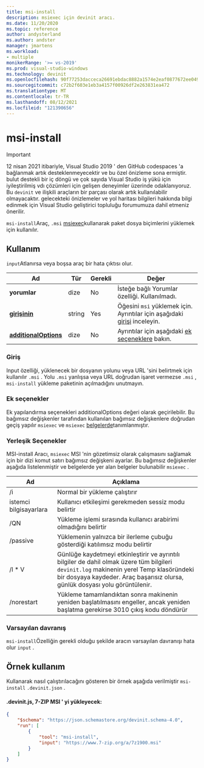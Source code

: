 ```yaml
---
title: msi-install
description: msiexec için devinit aracı.
ms.date: 11/20/2020
ms.topic: reference
author: andysterland
ms.author: andster
manager: jmartens
ms.workload:
- multiple
monikerRange: '>= vs-2019'
ms.prod: visual-studio-windows
ms.technology: devinit
ms.openlocfilehash: 90f77253dacceca26691ebdac8882a1574e2eaf0877672ee04974cd58a8f5726
ms.sourcegitcommit: c72b2f603e1eb3a4157f00926df2e263831ea472
ms.translationtype: MT
ms.contentlocale: tr-TR
ms.lasthandoff: 08/12/2021
ms.locfileid: "121390656"
---
```

# <a name="msi-install"></a>msi-install

> [!IMPORTANT]
> 12 nisan 2021 itibariyle, Visual Studio 2019 ' den GitHub codespaces 'a bağlanmak artık desteklenmeyecektir ve bu özel önizleme sona ermiştir. bulut destekli bir iç döngü ve çok sayıda Visual Studio iş yükü için iyileştirilmiş vdı çözümleri için gelişen deneyimler üzerinde odaklanıyoruz. Bu `devinit` ve ilişkili araçların bir parçası olarak artık kullanılabilir olmayacaktır. gelecekteki önizlemeler ve yol haritası bilgileri hakkında bilgi edinmek için Visual Studio geliştirici topluluğu forumumuza dahil etmeniz önerilir.

`msi-install`Araç, `.msi` [msiexec](https://docs.microsoft.com/windows-server/administration/windows-commands/msiexec)kullanarak paket dosya biçimlerini yüklemek için kullanılır.

## <a name="usage"></a>Kullanım

`input`Atlanırsa veya boşsa araç bir hata çıktısı olur.

| Ad                                         | Tür   | Gerekli | Değer                                                                             |
|----------------------------------------------|--------|----------|-----------------------------------------------------------------------------------|
| **yorumlar**                                 | dize | No       | İsteğe bağlı Yorumlar özelliği. Kullanılmadı.                                             |
| [**girişinin**](#input)                          | string | Yes      | Öğesini `msi` yüklemek için. Ayrıntılar için aşağıdaki [girişi](#input) inceleyin.                      |
| [**additionalOptions**](#additional-options) | dize | No       | Ayrıntılar için aşağıdaki [ek seçeneklere](#additional-options) bakın.                  |

### <a name="input"></a>Giriş

Input özelliği, yüklenecek bir dosyanın yolunu veya URL 'sini belirtmek için kullanılır `.msi` . Yolu `.msi` yanlışsa veya URL doğrudan işaret vermezse `.msi` , `msi-install` yükleme paketinin açılmadığını unutmayın.

### <a name="additional-options"></a>Ek seçenekler

Ek yapılandırma seçenekleri additionalOptions değeri olarak geçirilebilir. Bu bağımsız değişkenler tarafından kullanılan bağımsız değişkenlere doğrudan geçiş yapılır `msiexec` ve `msiexec` [belgelerde](https://docs.microsoft.com/windows-server/administration/windows-commands/msiexec)tanımlanmıştır.

### <a name="built-in-options"></a>Yerleşik Seçenekler

MSI-install Aracı, `msiexec` MSI 'nin gözetimsiz olarak çalışmasını sağlamak için bir dizi komut satırı bağımsız değişkeni ayarlar. Bu bağımsız değişkenler aşağıda listelenmiştir ve belgelerde yer alan belgeler bulunabilir `msiexec` [](https://docs.microsoft.com/windows-server/administration/windows-commands/msiexec).

| Ad          | Açıklama                                                                                                                                                                                   |
|---------------|-----------------------------------------------------------------------------------------------------------------------------------------------------------------------------------------------|
| /i            | Normal bir yükleme çalıştırır                                                                                                                                                                    |
| istemci bilgisayarlara        | Kullanıcı etkileşimi gerekmeden sessiz modu belirtir                                                                                                                                        |
| /QN           | Yükleme işlemi sırasında kullanıcı arabirimi olmadığını belirtir                                                                                                                                           |
| /passive      | Yüklemenin yalnızca bir ilerleme çubuğu gösterdiği katılımsız modu belirtir                                                                                                                    |
| /l * V          | Günlüğe kaydetmeyi etkinleştirir ve ayrıntılı bilgiler de dahil olmak üzere tüm bilgileri `devinit.log` makinenin yerel Temp klasöründeki bir dosyaya kaydeder. Araç başarısız olursa, günlük dosyası yolu görüntülenir.      |
| /norestart    | Yükleme tamamlandıktan sonra makinenin yeniden başlatılmasını engeller, ancak yeniden başlatma gerekirse 3010 çıkış kodu döndürür                                                                  |

### <a name="default-behavior"></a>Varsayılan davranış

`msi-install`Özelliğin gerekli olduğu şekilde aracın varsayılan davranışı hata olur `input` .

## <a name="example-usage"></a>Örnek kullanım
Kullanarak nasıl çalıştırılacağını gösteren bir örnek aşağıda verilmiştir `msi-install` `.devinit.json` .

#### <a name="devinitjson-that-will-install-the-7-zip-msi"></a>.devinit.js, 7-ZIP MSI ' yi yükleyecek:
```json
{
    "$schema": "https://json.schemastore.org/devinit.schema-4.0",
    "run": [
        {
            "tool": "msi-install",
            "input": "https://www.7-zip.org/a/7z1900.msi"
        }
    ]
}
```
